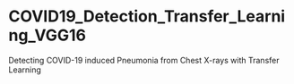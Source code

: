 # COVID19_Detection_Transfer_Learning_VGG16
Detecting COVID-19 induced Pneumonia from Chest X-rays with Transfer Learning

